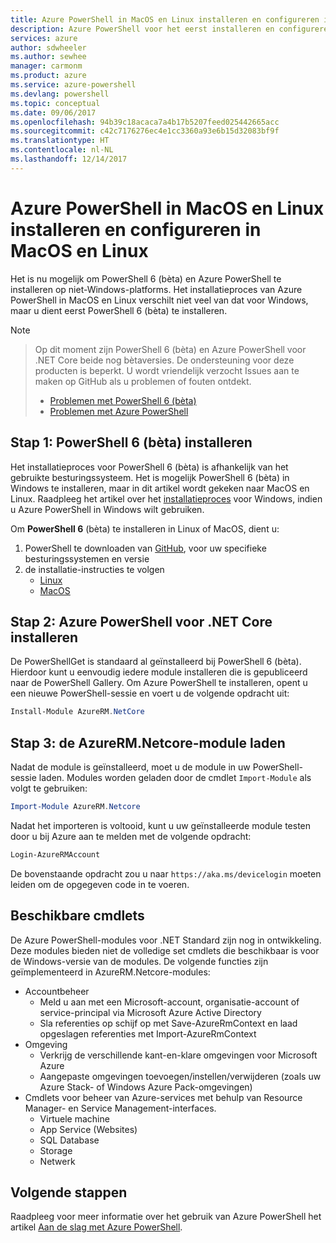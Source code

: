 ```yaml
---
title: Azure PowerShell in MacOS en Linux installeren en configureren in MacOS en Linux | Microsoft Docs
description: Azure PowerShell voor het eerst installeren en configureren in MacOS en Linux.
services: azure
author: sdwheeler
ms.author: sewhee
manager: carmonm
ms.product: azure
ms.service: azure-powershell
ms.devlang: powershell
ms.topic: conceptual
ms.date: 09/06/2017
ms.openlocfilehash: 94b39c18acaca7a4b17b5207feed025442665acc
ms.sourcegitcommit: c42c7176276ec4e1cc3360a93e6b15d32083bf9f
ms.translationtype: HT
ms.contentlocale: nl-NL
ms.lasthandoff: 12/14/2017
---
```

# <a name="install-and-configure-azure-powershell-on-macos-and-linux"></a>Azure PowerShell in MacOS en Linux installeren en configureren in MacOS en Linux

Het is nu mogelijk om PowerShell 6 (bèta) en Azure PowerShell te installeren op niet-Windows-platforms.
Het installatieproces van Azure PowerShell in MacOS en Linux verschilt niet veel van dat voor Windows, maar u dient eerst PowerShell 6 (bèta) te installeren.

> [!NOTE]

> Op dit moment zijn PowerShell 6 (bèta) en Azure PowerShell voor .NET Core beide nog bètaversies.
> De ondersteuning voor deze producten is beperkt. U wordt vriendelijk verzocht Issues aan te maken op GitHub als u problemen of fouten ontdekt.
>
> * [Problemen met PowerShell 6 (bèta)](https://github.com/PowerShell/PowerShell/issues)
> * [Problemen met Azure PowerShell](https://github.com/azure/azure-docs-powershell/issues)

## <a name="step-1-install-powershell-6-beta"></a>Stap 1: PowerShell 6 (bèta) installeren

Het installatieproces voor PowerShell 6 (bèta) is afhankelijk van het gebruikte besturingssysteem.
Het is mogelijk PowerShell 6 (bèta) in Windows te installeren, maar in dit artikel wordt gekeken naar MacOS en Linux. Raadpleeg het artikel over het [installatieproces](./install-azurerm-ps.md) voor Windows, indien u Azure PowerShell in Windows wilt gebruiken.

Om **PowerShell 6** (bèta) te installeren in Linux of MacOS, dient u:

1. PowerShell te downloaden van [GitHub](https://github.com/powershell/powershell#get-powershell), voor uw specifieke besturingssystemen en versie
2. de installatie-instructies te volgen
   - [Linux](https://github.com/PowerShell/PowerShell/blob/master/docs/installation/linux.md)
   - [MacOS](https://github.com/PowerShell/PowerShell/blob/master/docs/installation/linux.md#macos-1012)

## <a name="step-2-install-azure-powershell-for-net-core"></a>Stap 2: Azure PowerShell voor .NET Core installeren

De PowerShellGet is standaard al geïnstalleerd bij PowerShell 6 (bèta). Hierdoor kunt u eenvoudig iedere module installeren die is gepubliceerd naar de PowerShell Gallery. Om Azure PowerShell te installeren, opent u een nieuwe PowerShell-sessie en voert u de volgende opdracht uit:

```powershell
Install-Module AzureRM.NetCore
```

## <a name="step-3-load-the-azurermnetcore-module"></a>Stap 3: de AzureRM.Netcore-module laden

Nadat de module is geïnstalleerd, moet u de module in uw PowerShell-sessie laden. Modules worden geladen door de cmdlet `Import-Module` als volgt te gebruiken:

```powershell
Import-Module AzureRM.Netcore
```

Nadat het importeren is voltooid, kunt u uw geïnstalleerde module testen door u bij Azure aan te melden met de volgende opdracht:

```powershell
Login-AzureRMAccount
```

De bovenstaande opdracht zou u naar `https://aka.ms/devicelogin` moeten leiden om de opgegeven code in te voeren.

## <a name="available-cmdlets"></a>Beschikbare cmdlets

De Azure PowerShell-modules voor .NET Standard zijn nog in ontwikkeling. Deze modules bieden niet de volledige set cmdlets die beschikbaar is voor de Windows-versie van de modules. De volgende functies zijn geïmplementeerd in AzureRM.Netcore-modules:

* Accountbeheer
  - Meld u aan met een Microsoft-account, organisatie-account of service-principal via Microsoft Azure Active Directory
  - Sla referenties op schijf op met Save-AzureRmContext en laad opgeslagen referenties met Import-AzureRmContext
* Omgeving
  - Verkrijg de verschillende kant-en-klare omgevingen voor Microsoft Azure
  - Aangepaste omgevingen toevoegen/instellen/verwijderen (zoals uw Azure Stack- of Windows Azure Pack-omgevingen)
* Cmdlets voor beheer van Azure-services met behulp van Resource Manager- en Service Management-interfaces.
  - Virtuele machine
  - App Service (Websites)
  - SQL Database
  - Storage
  - Netwerk

## <a name="next-steps"></a>Volgende stappen

Raadpleeg voor meer informatie over het gebruik van Azure PowerShell het artikel [Aan de slag met Azure PowerShell](get-started-azureps.md).
